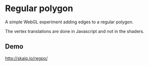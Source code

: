 # Regular polygon
A simple WebGL experiment adding edges to a regular polygon.

The vertex translations are done in Javascript and not in the shaders.

## Demo
http://skaip.io/regpo/
